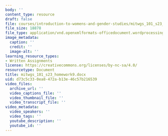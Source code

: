 ```yaml
---
body: ''
content_type: resource
draft: false
file: courses/introduction-to-womens-and-gender-studies/mitwgs_101_s23_homework9.docx
file_size: 18878
file_type: application/vnd.openxmlformats-officedocument.wordprocessingml.document
image_metadata:
  caption: ''
  credit: ''
  image-alt: ''
learning_resource_types:
- Written Assignments
license: https://creativecommons.org/licenses/by-nc-sa/4.0/
resourcetype: Document
title: mitwgs_101_s23_homework9.docx
uid: d73c5c33-0ea8-472a-b13e-46c57b216539
video_files:
  archive_url: ''
  video_captions_file: ''
  video_thumbnail_file: ''
  video_transcript_file: ''
video_metadata:
  video_speakers: ''
  video_tags: ''
  youtube_description: ''
  youtube_id: ''
---
```

